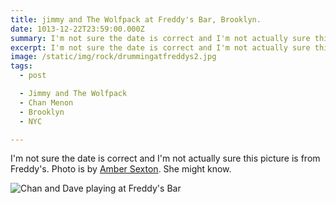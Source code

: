```yaml
---
title: jimmy and The Wolfpack at Freddy's Bar, Brooklyn.
date: 1013-12-22T23:59:00.000Z
summary: I'm not sure the date is correct and I'm not actually sure this picture is from Freddy's.
excerpt: I'm not sure the date is correct and I'm not actually sure this picture is from Freddy's.
image: /static/img/rock/drummingatfreddys2.jpg
tags:
  - post

  - Jimmy and The Wolfpack
  - Chan Menon
  - Brooklyn
  - NYC

---
```


I'm not sure the date is correct and I'm not actually sure this picture is from Freddy's. Photo is by [Amber Sexton](https://ambersexton.com). She might know.

![Chan and Dave playing at Freddy's Bar](/static/img/rock/drummingatfreddys2.jpg)

